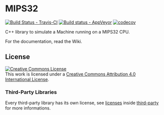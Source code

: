 # MIPS32

[![Build Status - Travis-CI](https://travis-ci.org/famastefano/MIPS32.svg?branch=develop)](https://travis-ci.org/famastefano/MIPS32)
[![Build status - AppVeyor](https://ci.appveyor.com/api/projects/status/r4pgby80gsidb69x/branch/develop?svg=true)](https://ci.appveyor.com/project/famastefano/mips32/branch/develop)
[![codecov](https://codecov.io/gh/famastefano/MIPS32/branch/develop/graph/badge.svg)](https://codecov.io/gh/famastefano/MIPS32)

C++ library to simulate a Machine running on a MIPS32 CPU.

For the documentation, read the Wiki.

## License

<a rel="license" href="http://creativecommons.org/licenses/by/4.0/"><img alt="Creative Commons License" style="border-width:0" src="https://i.creativecommons.org/l/by/4.0/88x31.png" /></a><br />This work is licensed under a <a rel="license" href="http://creativecommons.org/licenses/by/4.0/">Creative Commons Attribution 4.0 International License</a>.

### Third-Party Libraries

Every third-party library has its own license, see [licenses](third-party/licenses.md) inside [third-party](third-party) for more informations.
